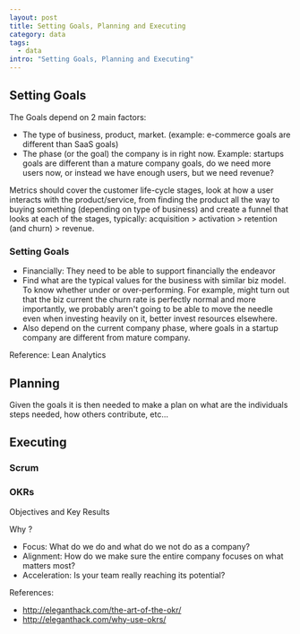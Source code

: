 ```yaml
---
layout: post
title: Setting Goals, Planning and Executing
category: data
tags:
  - data
intro: "Setting Goals, Planning and Executing"
---
```


## Setting Goals

The Goals depend on 2 main factors:

- The type of business, product, market. (example: e-commerce goals are different than SaaS goals)
- The phase (or the goal) the company is in right now. Example: startups goals are different than a mature company goals, do we need more users now, or instead we have enough users, but we need revenue?

Metrics should cover the customer life-cycle stages, look at how a user interacts with the product/service, from finding the product all the way to buying something (depending on type of business) and create a funnel that looks at each of the stages, typically: acquisition > activation > retention (and churn) > revenue.  


### Setting Goals

- Financially: They need to be able to support financially the endeavor
- Find what are the typical values for the business with similar biz model. To know whether under or over-performing. For example, might turn out that the biz current the churn rate is perfectly normal and more importantly, we probably aren't going to be able to move the needle even when investing heavily on it, better invest resources elsewhere.
- Also depend on the current company phase, where goals in a startup company are different from mature company.

Reference: Lean Analytics











## Planning

Given the goals it is then needed to make a plan on what are the individuals steps needed, how others contribute, etc...








## Executing

### Scrum

### OKRs

Objectives and Key Results

Why ?
- Focus: What do we do and what do we not do as a company?
- Alignment: How do we make sure the entire company focuses on what matters most?
- Acceleration: Is your team really reaching its potential?



References: 

- http://eleganthack.com/the-art-of-the-okr/
- http://eleganthack.com/why-use-okrs/

